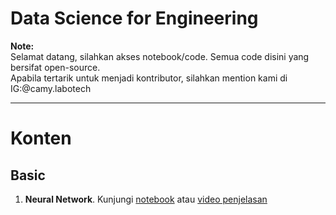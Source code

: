 # Data Science for Engineering
**Note:** <br>
Selamat datang, silahkan akses notebook/code. Semua code disini yang bersifat open-source. <br>
Apabila tertarik untuk menjadi kontributor, silahkan mention kami di IG:@camy.labotech

---
# Konten
## Basic
1. **Neural Network**. Kunjungi [notebook](https://github.com/camy-labotech/data-science-engineering/blob/main/basic/Neural_Network_Dasar.ipynb) atau [video penjelasan](https://www.youtube.com/watch?v=oIOoD7OE-7M)
